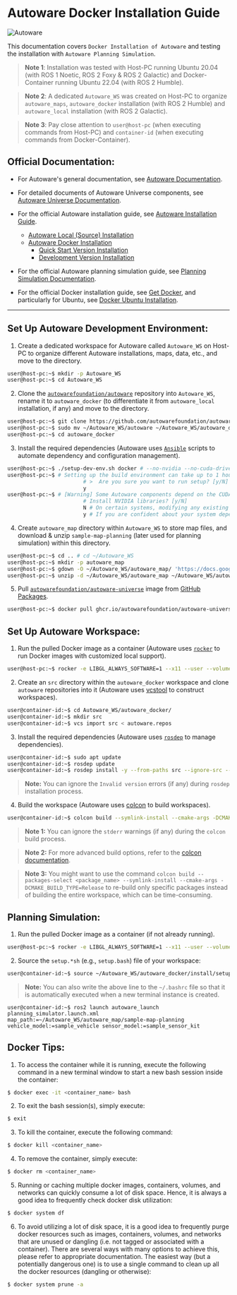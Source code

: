 # Autoware Docker Installation Guide

![Autoware](https://user-images.githubusercontent.com/63835446/158918717-58d6deaf-93fb-47f9-891d-e242b02cba7b.png)

This documentation covers `Docker Installation of Autoware` and testing the installation with `Autoware Planning Simulation`.

> **Note 1**: Installation was tested with Host-PC running Ubuntu 20.04 (with ROS 1 Noetic, ROS 2 Foxy & ROS 2 Galactic) and Docker-Container running Ubuntu 22.04 (with ROS 2 Humble).

> **Note 2**: A dedicated `Autoware_WS` was created on Host-PC to organize `autoware_maps`, `autoware_docker` installation (with ROS 2 Humble) and `autoware_local` installation (with ROS 2 Galactic).

> **Note 3**: Pay close attention to `user@host-pc` (when executing commands from Host-PC) and `container-id` (when executing commands from Docker-Container).

## Official Documentation:

- For Autoware's general documentation, see [Autoware Documentation](https://autowarefoundation.github.io/autoware-documentation/).

- For detailed documents of Autoware Universe components, see [Autoware Universe Documentation](https://autowarefoundation.github.io/autoware.universe/).

- For the official Autoware installation guide, see [Autoware Installation Guide](https://autowarefoundation.github.io/autoware-documentation/main/installation/).
  - [Autoware Local (Source) Installation](https://autowarefoundation.github.io/autoware-documentation/main/installation/autoware/source-installation/)
  - [Autoware Docker Installation](https://autowarefoundation.github.io/autoware-documentation/main/installation/autoware/docker-installation/)
    - [Quick Start Version Installation](https://autowarefoundation.github.io/autoware-documentation/main/installation/autoware/docker-installation-prebuilt/)
    - [Development Version Installation](https://autowarefoundation.github.io/autoware-documentation/main/installation/autoware/docker-installation-devel/)

- For the official Autoware planning simulation guide, see [Planning Simulation Documentation](https://autowarefoundation.github.io/autoware-documentation/main/tutorials/ad-hoc-simulation/planning-simulation/).

- For the official Docker installation guide, see [Get Docker](https://docs.docker.com/get-docker/), and particularly for Ubuntu, see [Docker Ubuntu Installation](https://docs.docker.com/desktop/install/ubuntu/).

---

## Set Up Autoware Development Environment:

1. Create a dedicated workspace for Autoware called `Autoware_WS` on Host-PC to organize different Autoware installations, maps, data, etc., and move to the directory.
```bash
user@host-pc:~$ mkdir -p Autoware_WS
user@host-pc:~$ cd Autoware_WS
```

2. Clone the [`autowarefoundation/autoware`](https://github.com/autowarefoundation/autoware.git) repository into `Autoware_WS`, rename it to `autoware_docker` (to differentiate it from `autoware_local` installation, if any) and move to the directory.
```bash
user@host-pc:~$ git clone https://github.com/autowarefoundation/autoware.git
user@host-pc:~$ sudo mv ~/Autoware_WS/autoware ~/Autoware_WS/autoware_docker
user@host-pc:~$ cd autoware_docker
```

3. Install the required dependencies (Autoware uses [`Ansible`](https://www.ansible.com/) scripts to automate dependency and configuration management).
```bash
user@host-pc:~$ ./setup-dev-env.sh docker # --no-nvidia --no-cuda-drivers (for installation without NVIDIA libraries & CUDA drivers)
user@host-pc:~$ # Setting up the build environment can take up to 1 hour.
                        # >  Are you sure you want to run setup? [y/N]
                        y
user@host-pc:~$ # [Warning] Some Autoware components depend on the CUDA, cuDNN and TensorRT NVIDIA libraries which have end-user license agreements that should be reviewed before installation.
                        # Install NVIDIA libraries? [y/N]
                        N # On certain systems, modifying any existing NVIDIA libraries can break things!
                        y # If you are confident about your system dependencies, you may choose to proceed with the installation of NVIDIA libraries.
```

4. Create `autoware_map` directory within `Autoware_WS` to store map files, and download & unzip `sample-map-planning` (later used for planning simulation) within this directory.
```bash
user@host-pc:~$ cd .. # cd ~/Autoware_WS
user@host-pc:~$ mkdir -p autoware_map
user@host-pc:~$ gdown -O ~/Autoware_WS/autoware_map/ 'https://docs.google.com/uc?export=download&id=1499_nsbUbIeturZaDj7jhUownh5fvXHd'
user@host-pc:~$ unzip -d ~/Autoware_WS/autoware_map ~/Autoware_WS/autoware_map/sample-map-planning.zip
```

5. Pull [`autowarefoundation/autoware-universe`](https://github.com/autowarefoundation/autoware/pkgs/container/autoware-universe) image from [GitHub Packages](https://github.com/features/packages).
```bash
user@host-pc:~$ docker pull ghcr.io/autowarefoundation/autoware-universe:latest-cuda
```

## Set Up Autoware Workspace:
1. Run the pulled Docker image as a container (Autoware uses [`rocker`](https://github.com/osrf/rocker) to run Docker images with customized local support).
```bash
user@host-pc:~$ rocker -e LIBGL_ALWAYS_SOFTWARE=1 --x11 --user --volume ~/Autoware_WS/autoware_docker --volume ~/Autoware_WS/autoware_map -- ghcr.io/autowarefoundation/autoware-universe:latest-cuda
```

2. Create an `src` directory within the `autoware_docker` workspace and clone `autoware` repositories into it (Autoware uses [vcstool](https://github.com/dirk-thomas/vcstool) to construct workspaces).
```bash
user@container-id:~$ cd Autoware_WS/autoware_docker/
user@container-id:~$ mkdir src
user@container-id:~$ vcs import src < autoware.repos
```

3. Install the required dependencies (Autoware uses [`rosdep`](https://github.com/ros-infrastructure/rosdep) to manage dependencies).
```bash
user@container-id:~$ sudo apt update
user@container-id:~$ rosdep update
user@container-id:~$ rosdep install -y --from-paths src --ignore-src --rosdistro $ROS_DISTRO
```
> **Note:** You can ignore the `Invalid version` errors (if any) during `rosdep` installation process.

4. Build the workspace (Autoware uses [colcon](https://github.com/colcon) to build workspaces).
```bash
user@container-id:~$ colcon build --symlink-install --cmake-args -DCMAKE_BUILD_TYPE=Release
```
> **Note 1:** You can ignore the `stderr` warnings (if any) during the `colcon` build process.

> **Note 2:** For more advanced build options, refer to the [colcon documentation](https://colcon.readthedocs.io/).

> **Note 3:** You might want to use the command `colcon build --packages-select <package_name> --symlink-install --cmake-args -DCMAKE_BUILD_TYPE=Release` to re-build only specific packages instead of building the entire workspace, which can be time-consuming.

## Planning Simulation:

1. Run the pulled Docker image as a container (if not already running).
```bash
user@host-pc:~$ rocker -e LIBGL_ALWAYS_SOFTWARE=1 --x11 --user --volume ~/Autoware_WS/autoware_docker --volume ~/Autoware_WS/autoware_map -- ghcr.io/autowarefoundation/autoware-universe:latest-cuda
```

2. Source the `setup.*sh` (e.g., `setup.bash`) file of your workspace:
```bash
user@container-id:~$ source ~/Autoware_WS/autoware_docker/install/setup.bash
```
> **Note:** You can also write the above line to the `~/.bashrc` file so that it is automatically executed when a new terminal instance is created.

```
user@container-id:~$ ros2 launch autoware_launch planning_simulator.launch.xml map_path:=~/Autoware_WS/autoware_map/sample-map-planning vehicle_model:=sample_vehicle sensor_model:=sample_sensor_kit
```

## Docker Tips:
1. To access the container while it is running, execute the following command in a new terminal window to start a new bash session inside the container:
```bash
$ docker exec -it <container_name> bash
```

2. To exit the bash session(s), simply execute:
```bash
$ exit
```

3. To kill the container, execute the following command:
```bash
$ docker kill <container_name>
```

4. To remove the container, simply execute:
```bash
$ docker rm <container_name>
```

5. Running or caching multiple docker images, containers, volumes, and networks can quickly consume a lot of disk space. Hence, it is always a good idea to frequently check docker disk utilization:
```bash
$ docker system df
```

6. To avoid utilizing a lot of disk space, it is a good idea to frequently purge docker resources such as images, containers, volumes, and networks that are unused or dangling (i.e. not tagged or associated with a container). There are several ways with many options to achieve this, please refer to appropriate documentation. The easiest way (but a potentially dangerous one) is to use a single command to clean up all the docker resources (dangling or otherwise):
```bash
$ docker system prune -a
```
